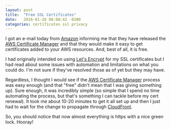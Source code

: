 ```yaml
---
layout: post
title:  "Free SSL Certificates"
date:   2016-01-26 08:08:42 -0300
categories: certificates ssl privacy
---
```

I got an e-mail today from [Amazon][amazon] informing me that they have released the [AWS Certificate Manager][aws-cert-manager]
and that they would make it easy to get certificates added to your AWS resources. And, best of all, it is free. 

I had originally intended on using [Let's Encrypt][letsencrypt] for my SSL certificates but I had read about some issues 
with automation and limitations on what you could do. I'm not sure if they've resolved those as of yet but they may have.

Regardless, I thought I would see if the [AWS Certificate Manager][aws-cert-manager] process was easy enough (and that 
"free" didn't mean that I was giving something up). Sure enough, it was incredibly simple (so simple that I spend no time
automating the process, but that's something I can tackle before my cert renewal). It took me about 10-20 minutes to get
it all set up and then I just had to wait for the change to propagate through [CloudFront][cloudfront].

So, you should notice that now almost everything is https with a nice green lock. Hooray!

[amazon]: https://www.amazon.com
[aws-cert-manager]: http://aws.amazon.com/certificate-manager/
[letsencrypt]: https://letsencrypt.org/
[cloudfront]: https://aws.amazon.com/cloudfront/
